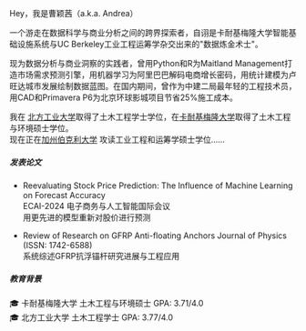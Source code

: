 Hey，我是曹颖茜（a.k.a. Andrea）

一个游走在数据科学与商业分析之间的跨界探索者，自诩是卡耐基梅隆大学智能基础设施系统与UC Berkeley工业工程运筹学杂交出来的"数据炼金术士"。

现为数据分析与商业洞察的实践者，曾用Python和R为Maitland Management打造市场需求预测引擎，用机器学习为阿里巴巴解码电商增长密码，用统计建模为卢旺达城市发展绘制数据蓝图。在国内期间，曾作为中建二局最年轻的工程技术员，用CAD和Primavera P6为北京环球影城项目节省25%施工成本。

我在 [北方工业大学](https://www.ncut.edu.cn)取得了土木工程学士学位，在[卡耐基梅隆大学](https://www.cmu.edu)取得了土木工程与环境硕士学位。  
现在正在[加州伯克利大学](https://www.berkeley.edu) 攻读工业工程和运筹学硕士学位......


##### 发表论文

- Reevaluating Stock Price Prediction: The Influence of Machine Learning on Forecast Accuracy  
ECAI-2024 电子商务与人工智能国际会议  
用更先进的模型重新对股价进行预测

- Review of Research on GFRP Anti-floating Anchors
Journal of Physics (ISSN: 1742-6588)  
系统综述GFRP抗浮锚杆研究进展与工程应用

##### 教育背景
🎓 卡耐基梅隆大学 土木工程与环境硕士 GPA: 3.71/4.0  
🎓 北方工业大学 土木工程学士 GPA: 3.77/4.0
